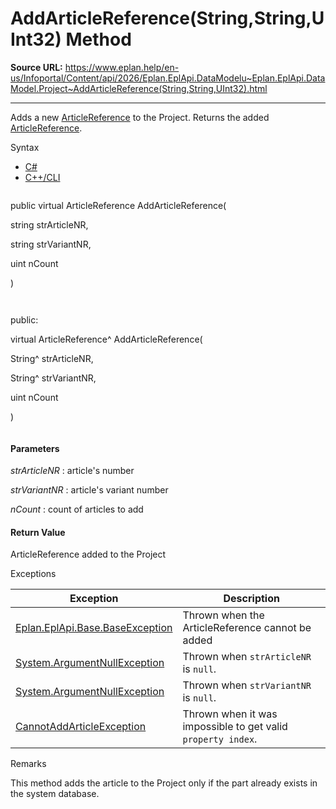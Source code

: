 # AddArticleReference(String,String,UInt32) Method

**Source URL:** https://www.eplan.help/en-us/Infoportal/Content/api/2026/Eplan.EplApi.DataModelu~Eplan.EplApi.DataModel.Project~AddArticleReference(String,String,UInt32).html

---

Adds a new [ArticleReference](Eplan.EplApi.DataModelu~Eplan.EplApi.DataModel.ArticleReference.html) to the Project. Returns the added [ArticleReference](Eplan.EplApi.DataModelu~Eplan.EplApi.DataModel.ArticleReference.html).

Syntax

- [C#](#i-syntax-CS)
- [C++/CLI](#i-syntax-CPP2005)

```
```
public virtual ArticleReference AddArticleReference( 

   string strArticleNR,

   string strVariantNR,

   uint nCount

)
```
```

```
```
public:

virtual ArticleReference^ AddArticleReference( 

   String^ strArticleNR,

   String^ strVariantNR,

   uint nCount

)
```
```

#### Parameters

*strArticleNR*
:   article's number

*strVariantNR*
:   article's variant number

*nCount*
:   count of articles to add

#### Return Value

ArticleReference added to the Project

Exceptions

| Exception | Description |
| --- | --- |
| [Eplan.EplApi.Base.BaseException](Eplan.EplApi.Baseu~Eplan.EplApi.Base.BaseException.html) | Thrown when the ArticleReference cannot be added |
| [System.ArgumentNullException](#) | Thrown when `strArticleNR` is `null`. |
| [System.ArgumentNullException](#) | Thrown when `strVariantNR` is `null`. |
| [CannotAddArticleException](Eplan.EplApi.DataModelu~Eplan.EplApi.DataModel.CannotAddArticleException.html) | Thrown when it was impossible to get valid `property index`. |

Remarks

This method adds the article to the Project only if the part already exists in the system database.
